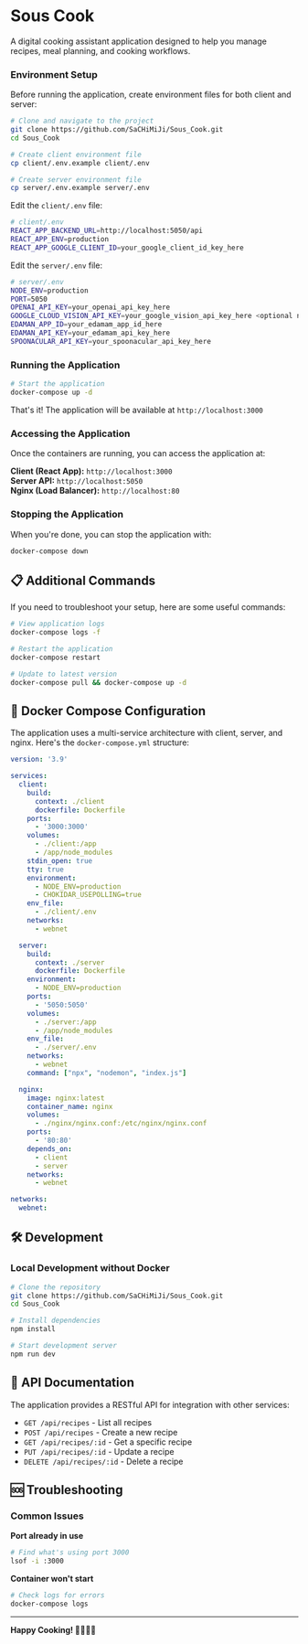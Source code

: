 # Sous Cook

A digital cooking assistant application designed to help you manage recipes, meal planning, and cooking workflows.

### Environment Setup

Before running the application, create environment files for both client and server:

```bash
# Clone and navigate to the project
git clone https://github.com/SaCHiMiJi/Sous_Cook.git
cd Sous_Cook

# Create client environment file
cp client/.env.example client/.env

# Create server environment file  
cp server/.env.example server/.env
```

Edit the `client/.env` file:

```bash
# client/.env
REACT_APP_BACKEND_URL=http://localhost:5050/api
REACT_APP_ENV=production
REACT_APP_GOOGLE_CLIENT_ID=your_google_client_id_key_here
```

Edit the `server/.env` file:

```bash
# server/.env
NODE_ENV=production
PORT=5050
OPENAI_API_KEY=your_openai_api_key_here
GOOGLE_CLOUD_VISION_API_KEY=your_google_vision_api_key_here <optional no use>
EDAMAN_APP_ID=your_edamam_app_id_here
EDAMAN_API_KEY=your_edamam_api_key_here
SPOONACULAR_API_KEY=your_spoonacular_api_key_here
```

### Running the Application

```bash
# Start the application
docker-compose up -d
```

That's it! The application will be available at `http://localhost:3000`

### Accessing the Application

Once the containers are running, you can access the application at:

**Client (React App):** `http://localhost:3000`  
**Server API:** `http://localhost:5050`  
**Nginx (Load Balancer):** `http://localhost:80`

### Stopping the Application

When you're done, you can stop the application with:
```bash
docker-compose down
```

## 📋 Additional Commands

If you need to troubleshoot your setup, here are some useful commands:

```bash
# View application logs
docker-compose logs -f

# Restart the application
docker-compose restart

# Update to latest version
docker-compose pull && docker-compose up -d
```



## 🔧 Docker Compose Configuration

The application uses a multi-service architecture with client, server, and nginx. Here's the `docker-compose.yml` structure:

```yaml
version: '3.9'

services:
  client:
    build:
      context: ./client
      dockerfile: Dockerfile
    ports:
      - '3000:3000'
    volumes:
      - ./client:/app
      - /app/node_modules
    stdin_open: true
    tty: true
    environment:
      - NODE_ENV=production
      - CHOKIDAR_USEPOLLING=true
    env_file:
      - ./client/.env
    networks:
      - webnet

  server:
    build:
      context: ./server
      dockerfile: Dockerfile
    environment:
      - NODE_ENV=production
    ports:
      - '5050:5050'
    volumes:
      - ./server:/app
      - /app/node_modules
    env_file:
      - ./server/.env
    networks:
      - webnet
    command: ["npx", "nodemon", "index.js"]

  nginx:
    image: nginx:latest
    container_name: nginx
    volumes:
      - ./nginx/nginx.conf:/etc/nginx/nginx.conf
    ports:
      - '80:80'
    depends_on:
      - client
      - server
    networks:
      - webnet

networks:
  webnet:
```

## 🛠 Development

### Local Development without Docker

```bash
# Clone the repository
git clone https://github.com/SaCHiMiJi/Sous_Cook.git
cd Sous_Cook

# Install dependencies
npm install

# Start development server
npm run dev
```

## 📖 API Documentation

The application provides a RESTful API for integration with other services:

- `GET /api/recipes` - List all recipes
- `POST /api/recipes` - Create a new recipe
- `GET /api/recipes/:id` - Get a specific recipe
- `PUT /api/recipes/:id` - Update a recipe
- `DELETE /api/recipes/:id` - Delete a recipe

## 🆘 Troubleshooting

### Common Issues

**Port already in use**
```bash
# Find what's using port 3000
lsof -i :3000
```

**Container won't start**
```bash
# Check logs for errors
docker-compose logs
```

---

**Happy Cooking! 👨‍🍳👩‍🍳**
